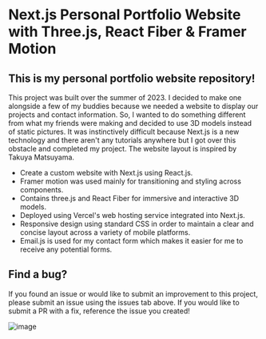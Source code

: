 # Next.js Personal Portfolio Website with Three.js, React Fiber & Framer Motion

## This is my personal portfolio website repository!

This project was built over the summer of 2023. I decided to make one alongside a few of my buddies because we needed a website to display our projects and contact information. So, I wanted to do something different from what my friends were making and decided to use 3D models instead of static pictures. It was instinctively difficult because Next.js is a new technology and there aren't any tutorials anywhere but I got over this obstacle and completed my project. The website layout is inspired by Takuya Matsuyama.

- Create a custom website with Next.js using React.js.
- Framer motion was used mainly for transitioning and styling across components.
- Contains three.js and React Fiber for immersive and interactive 3D models.
- Deployed using Vercel's web hosting service integrated into Next.js.
- Responsive design using standard CSS in order to maintain a clear and concise layout across a variety of mobile platforms.
- Email.js is used for my contact form which makes it easier for me to receive any potential forms.

## Find a bug?

If you found an issue or would like to submit an improvement to this project, please submit an issue using the issues tab above. If you would like to submit a PR with a fix, reference the issue you created!

![image](https://github.com/brandonhach/Personal-Portfolio-Website/assets/58790036/ea141393-2efa-4784-8a6d-14a693b30c61)


